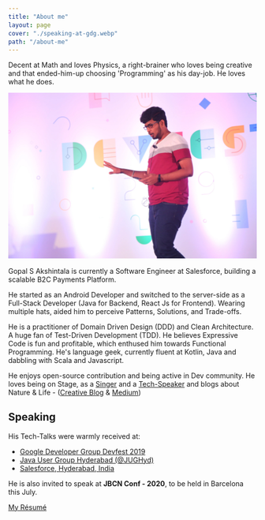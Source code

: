 ```yaml
---
title: "About me"
layout: page
cover: "./speaking-at-gdg.webp"
path: "/about-me"
---
```


Decent at Math and loves Physics, a right-brainer who loves being creative and that ended-him-up choosing 'Programming' as his day-job. He loves what he does.

![Speaking at GDG-2019](speaking-at-gdg.webp)

Gopal S Akshintala is currently a Software Engineer at Salesforce, building a scalable B2C Payments Platform.

He started as an Android Developer and switched to the server-side as a Full-Stack Developer (Java for Backend, React Js for Frontend). Wearing multiple hats, aided him to perceive Patterns, Solutions, and Trade-offs.

He is a practitioner of Domain Driven Design (DDD) and Clean Architecture. A huge fan of Test-Driven Development (TDD). He believes Expressive Code is fun and profitable, which enthused him towards Functional Programming. He's language geek, currently fluent at Kotlin, Java and dabbling with Scala and Javascript.

He enjoys open-source contribution and being active in Dev community. He loves being on Stage, as a [Singer](http://bit.ly/agssc) and a [Tech-Speaker](http://y2u.be/l9jJ7m7_VpM) and blogs about Nature & Life - ([Creative Blog](http://bit.ly/agslotw) & [Medium](http://bit.ly/agsmdm))

## Speaking

His Tech-Talks were warmly received at:

- [Google Developer Group Devfest 2019](https://devfest.gdghyderabad.in/speakers.html)
- [Java User Group Hyderabad (@JUGHyd)](https://www.meetup.com/en-AU/jughyderabad/events/264688807/)
- [Salesforce, Hyderabad, India](http://y2u.be/l9jJ7m7_VpM)

He is also invited to speak at **JBCN Conf - 2020**, to be held in Barcelona this July.

[My Résumé](http://bit.ly/ags-resume)

